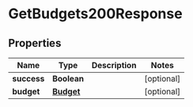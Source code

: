 

# GetBudgets200Response


## Properties

| Name | Type | Description | Notes |
|------------ | ------------- | ------------- | -------------|
|**success** | **Boolean** |  |  [optional] |
|**budget** | [**Budget**](Budget.md) |  |  [optional] |



